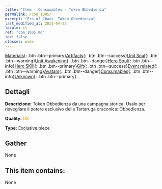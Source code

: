 ```yaml
---
title: "Item - Consumables - Token Obbedienza"
permalink: /con_1005/
excerpt: "Era of Chaos  Token Obbedienza"
last_modified_at: 2021-04-23
locale: it
ref: "con_1005.md"
toc: false
classes: wide
---
```

 [Materials](/ItemsIT/){: .btn .btn--primary}[Artifacts](/ItemsIT/Artifacts/){: .btn .btn--success}[Unit Soul](/ItemsIT/UnitSoul/){: .btn .btn--warning}[Unit Awakening](/ItemsIT/UnitAwakening/){: .btn .btn--danger}[Hero Soul](/ItemsIT/HeroSoul/){: .btn .btn--info}[Hero SKill](/ItemsIT/HeroSkill/){: .btn .btn--primary}[Gift](/ItemsIT/Gift/){: .btn .btn--success}[Event related](/ItemsIT/Events/){: .btn .btn--warning}[Avatars](/ItemsIT/Avatars/){: .btn .btn--danger}[Consumables](/ItemsIT/Consumables/){: .btn .btn--info}[Unknown](/ItemsIT/Unknown/){: .btn .btn--primary}

## Dettagli
 **Descrizione:** Token Obbedienza da una campagna storica. Usalo per risvegliare il potere esclusivo della Tartaruga draconica: Obbedienza.

 **Quality:** <span style="color: #FF8C00">OK</span>

 **Type:** Exclusive piece

## Gather

  None

## This item contains:

  None

